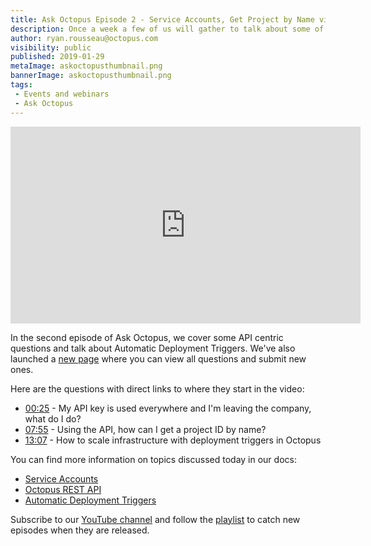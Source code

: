 ```yaml
---
title: Ask Octopus Episode 2 - Service Accounts, Get Project by Name via API, Deployment Triggers
description: Once a week a few of us will gather to talk about some of the most interesting questions we have gotten over the past week and how we went about solving them.  
author: ryan.rousseau@octopus.com
visibility: public
published: 2019-01-29
metaImage: askoctopusthumbnail.png
bannerImage: askoctopusthumbnail.png
tags:
 - Events and webinars
 - Ask Octopus
---
```


<iframe width="560" height="315" src="https://www.youtube.com/embed/7W_TPzjZoJQ" frameborder="0" allowfullscreen></iframe>

In the second episode of Ask Octopus, we cover some API centric questions and talk about Automatic Deployment Triggers. We've also launched a [new page](https://hello.octopus.com/ask-octopus) where you can view all questions and submit new ones.

Here are the questions with direct links to where they start in the video:

- [00:25](https://www.youtube.com/watch?v=7W_TPzjZoJQ&t=25s) - My API key is used everywhere and I'm leaving the company, what do I do?
- [07:55](https://www.youtube.com/watch?v=7W_TPzjZoJQ&t=475s) - Using the API, how can I get a project ID by name?
- [13:07](https://www.youtube.com/watch?v=7W_TPzjZoJQ&t=787s) - How to scale infrastructure with deployment triggers in Octopus

You can find more information on topics discussed today in our docs:

- [Service Accounts](https://octopus.com/docs/administration/managing-users-and-teams/service-accounts)
- [Octopus REST API](https://octopus.com/docs/api-and-integration/api)
- [Automatic Deployment Triggers](https://octopus.com/docs/deployment-process/project-triggers/automatic-deployment-triggers)

Subscribe to our [YouTube channel](https://www.youtube.com/channel/UCURDSDCwx9ZiCMcLdc8d6Uw?sub_confirmation=1) and follow the [playlist](https://www.youtube.com/playlist?list=PLAGskdGvlaw3-cd9rPiwhwfUo7kDGnOBh) to catch new episodes when they are released.
